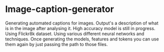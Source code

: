 # Image-caption-generator
Generating automated captions for images. Output's a description of what is in the image after analysing it. High accuracy model is still in progress.
Using Flickr8k dataset. Using various different neural networks and techniques.
Once generating the models, features and tokens you can use them again by just passing the path to those files. 
